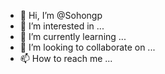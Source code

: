 - 👋 Hi, I’m @Sohongp
- 👀 I’m interested in ...
- 🌱 I’m currently learning ...
- 💞️ I’m looking to collaborate on ...
- 📫 How to reach me ...

<!---
Sohongp/Sohongp is a ✨ special ✨ repository because its `README.md` (this file) appears on your GitHub profile.
You can click the Preview link to take a look at your changes.
--->

